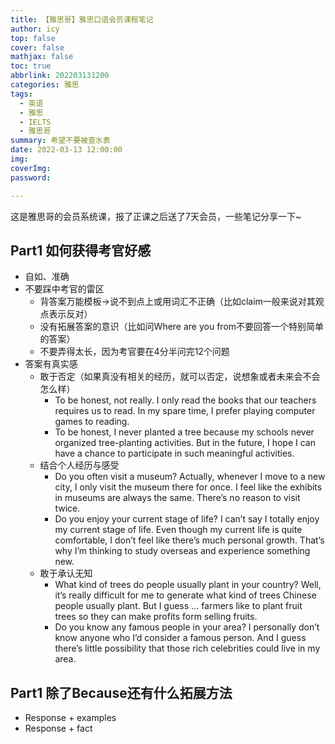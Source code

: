 ```yaml
---
title: 【雅思哥】雅思口语会员课程笔记
author: icy
top: false
cover: false
mathjax: false
toc: true
abbrlink: 202203131200
categories: 雅思
tags:
  - 英语
  - 雅思
  - IELTS
  - 雅思哥
summary: 希望不要被查水表
date: 2022-03-13 12:00:00
img:
coverImg:
password:

---
```


这是雅思哥的会员系统课，报了正课之后送了7天会员，一些笔记分享一下~

## Part1 如何获得考官好感

- 自如、准确
- 不要踩中考官的雷区
  - 背答案万能模板->说不到点上或用词汇不正确（比如claim一般来说对其观点表示反对）
  - 没有拓展答案的意识（比如问Where are you from不要回答一个特别简单的答案）
  - 不要弄得太长，因为考官要在4分半问完12个问题
- 答案有真实感
  - 敢于否定（如果真没有相关的经历，就可以否定，说想象或者未来会不会怎么样）
    - To be honest, not really. I only read the books that our teachers requires us to read. In my spare time, I prefer playing computer games to reading.
    - To be honest, I never planted a tree because my schools never organized tree-planting activities. But in the future, I hope I can have a chance to participate in such meaningful activities.
  - 结合个人经历与感受
    - Do you often visit a museum? Actually, whenever I move to a new city, I only visit the museum there for once. I feel like the exhibits in museums are always the same. There’s no reason to visit twice.
    - Do you enjoy your current stage of life? I can’t say I totally enjoy my current stage of life. Even though my current life is quite comfortable, I don’t feel like there’s much personal growth. That’s why I’m thinking to study overseas and experience something new.
  - 敢于承认无知
    - What kind of trees do people usually plant in your country? Well, it’s really difficult for me to generate what kind of trees Chinese people usually plant. But I guess ... farmers like to plant fruit trees so they can make profits form selling fruits.
    - Do you know any famous people in your area? I personally don’t know anyone who I’d consider a famous person. And I guess there’s little possibility that those rich celebrities could live in my area.

## Part1 除了Because还有什么拓展方法

- Response + examples
- Response + fact